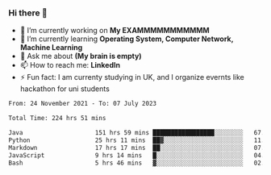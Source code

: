 ### Hi there 👋
- 🔭 I’m currently working on **My EXAMMMMMMMMMMM**
- 🌱 I’m currently learning **Operating System, Computer Network, Machine Learning**
- 💬 Ask me about **(My brain is empty)**
- 📫 How to reach me: **LinkedIn**
- ⚡ Fun fact: I am currenty studying in UK, and I organize evernts like hackathon for uni students

<!--START_SECTION:waka-->

```txt
From: 24 November 2021 - To: 07 July 2023

Total Time: 224 hrs 51 mins

Java                    151 hrs 59 mins █████████████████░░░░░░░░   67.60 %
Python                  25 hrs 11 mins  ██▓░░░░░░░░░░░░░░░░░░░░░░   11.20 %
Markdown                17 hrs 17 mins  ██░░░░░░░░░░░░░░░░░░░░░░░   07.69 %
JavaScript              9 hrs 14 mins   █░░░░░░░░░░░░░░░░░░░░░░░░   04.11 %
Bash                    5 hrs 46 mins   ▓░░░░░░░░░░░░░░░░░░░░░░░░   02.57 %
```

<!--END_SECTION:waka-->
